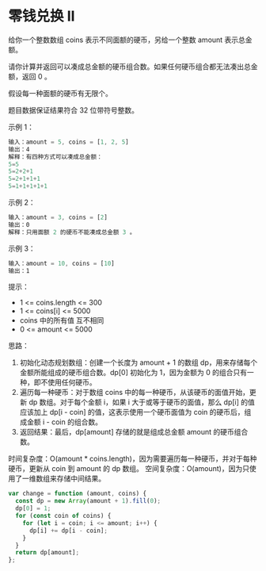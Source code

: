 # 零钱兑换 II

给你一个整数数组 coins 表示不同面额的硬币，另给一个整数 amount 表示总金额。

请你计算并返回可以凑成总金额的硬币组合数。如果任何硬币组合都无法凑出总金额，返回 0 。

假设每一种面额的硬币有无限个。

题目数据保证结果符合 32 位带符号整数。

示例 1：

```js
输入：amount = 5, coins = [1, 2, 5]
输出：4
解释：有四种方式可以凑成总金额：
5=5
5=2+2+1
5=2+1+1+1
5=1+1+1+1+1
```

示例 2：

```js
输入：amount = 3, coins = [2]
输出：0
解释：只用面额 2 的硬币不能凑成总金额 3 。
```

示例 3：

```js
输入：amount = 10, coins = [10]
输出：1
```

提示：

- 1 <= coins.length <= 300
- 1 <= coins[i] <= 5000
- coins 中的所有值 互不相同
- 0 <= amount <= 5000

思路：
1. 初始化动态规划数组：创建一个长度为 amount + 1 的数组 dp，用来存储每个金额所能组成的硬币组合数。dp[0] 初始化为 1，因为金额为 0 的组合只有一种，即不使用任何硬币。
2. 遍历每一种硬币：对于数组 coins 中的每一种硬币，从该硬币的面值开始，更新 dp 数组。对于每个金额 i，如果 i 大于或等于硬币的面值，那么 dp[i] 的值应该加上 dp[i - coin] 的值，这表示使用一个硬币面值为 coin 的硬币后，组成金额 i - coin 的组合数。
3. 返回结果：最后，dp[amount] 存储的就是组成总金额 amount 的硬币组合数。


时间复杂度：O(amount * coins.length)，因为需要遍历每一种硬币，并对于每种硬币，更新从 coin 到 amount 的 dp 数组。
空间复杂度：O(amount)，因为只使用了一维数组来存储中间结果。

```js
var change = function (amount, coins) {
  const dp = new Array(amount + 1).fill(0);
  dp[0] = 1;
  for (const coin of coins) {
    for (let i = coin; i <= amount; i++) {
      dp[i] += dp[i - coin];
    }
  }
  return dp[amount];
};
```
